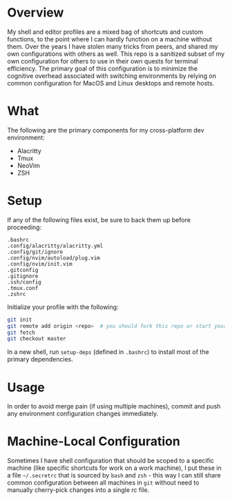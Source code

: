 # Overview
My shell and editor profiles are a mixed bag of shortcuts and custom functions, to the point where I can hardly function on a machine without them. Over the years I have stolen many tricks from peers, and shared my own configurations with others as well. This repo is a sanitized subset of my own configuration for others to use in their own quests for terminal efficiency. The primary goal of this configuration is to minimize the cognitive overhead associated with switching environments by relying on common configuration for MacOS and Linux desktops and remote hosts.

# What
The following are the primary components for my cross-platform dev environment:
- Alacritty
- Tmux
- NeoVim
- ZSH

# Setup
If any of the following files exist, be sure to back them up before proceeding:
```
.bashrc
.config/alacritty/alacritty.yml
.config/git/ignore
.config/nvim/autoload/plug.vim
.config/nvim/init.vim
.gitconfig
.gitignore
.ssh/config
.tmux.conf
.zshrc
```

Initialize your profile with the following:

```bash
git init
git remote add origin <repo>  # you should fork this repo or start your own from scratch
git fetch
git checkout master
```

In a new shell, run `setup-deps` (defined in `.bashrc`) to install most of the primary dependencies.

# Usage
In order to avoid merge pain (if using multiple machines), commit and push any environment configuration changes immediately.

# Machine-Local Configuration
Sometimes I have shell configuration that should be scoped to a specific machine (like specific shortcuts for work on a work machine), I put these in a file `~/.secretrc` that is sourced by `bash` and `zsh` - this way I can still share common configuration between all machines in `git` without need to manually cherry-pick changes into a single rc file.
